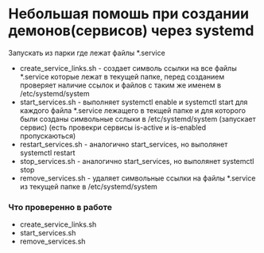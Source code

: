 # Небольшая помошь при создании демонов(сервисов) через systemd
Запускать из парки где лежат файлы *.service
- create_service_links.sh - создает символь ссылки на все файлы *.service которые лежат в текущей папке, перед созданием проверяет наличие ссылок и файлов с таким же именем в /etc/systemd/system
- start_services.sh - выполняет systemctl enable и systemctl start для каждого файла *.service лежащего в текщей папке и для которого были созданы символьные сслыки в /etc/systemd/system (запускает сервис) (есть провекри сервисы is-active и is-enabled пропускаються)
- restart_services.sh - аналогично start_services, но выполянет systemctl restart
- stop_services.sh - аналогично start_services, но выполянет systemctl stop
- remove_services.sh - удаляет символьные ссылки на файлы *.service из текущей папке в /etc/systemd/system
### Что проверенно в работе 
- create_service_links.sh
- start_services.sh 
- remove_services.sh 

